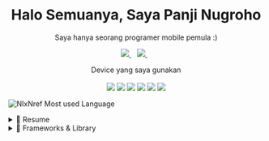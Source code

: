 

<h1 align='center'>
  Halo Semuanya, Saya Panji Nugroho
</h1>

<p align='center'>
  Saya hanya seorang programer mobile pemula :)
</p>



<p align='center'>
  
  <a href="https://www.linkedin.com/in/panjinugroho004">
    <img src="https://img.shields.io/badge/linkedin-%230077B5.svg?&style=for-the-badge&logo=linkedin&logoColor=white" />
  </a>&nbsp;&nbsp;
  <a href="[https://instagram.com/alexandresanlim](https://www.instagram.com/panjin_40407/)">
    <img src="https://img.shields.io/badge/instagram-%23E4405F.svg?&style=for-the-badge&logo=instagram&logoColor=white" />        
  </a>&nbsp;&nbsp;
  
</p>


<p align='center'>
  Device yang saya gunakan<br/><br/>
  <img src="https://img.shields.io/badge/lenovo%20laptop-E2231A?style=for-the-badge&logo=lenovo&logoColor=white"/>
  <img src="https://img.shields.io/badge/windows-%230078D6.svg?&style=for-the-badge&logo=windows&logoColor=white" />
  <img src="https://img.shields.io/badge/Ubuntu-E95420?style=for-the-badge&logo=ubuntu&logoColor=white"/>
  <img src="https://img.shields.io/badge/intel-core%20i5%2010th-%230071C5.svg?&style=for-the-badge&logo=intel&logoColor=white" />
  <img src="https://img.shields.io/badge/RAM-20%20GB-blue?style=for-the-badge&logoColor=white" />
  <img src="https://img.shields.io/badge/NVIDIA_GeForce-MX330-green?style=for-the-badge&logo=nvidia&logoColor=white" />
</p>


![NIxNref Most used Language](https://github-readme-stats.vercel.app/api/top-langs/?username=NIxNref&theme=tokyonight)


<details>
  <summary>📃 Resume</summary>


  ## Education
  
  - 📖 **Sekolah**\
  📆 2022 - now\
  📍 **SMK Taruna Bhakti** - Depok, Jabar
  
  **🌱 I’m currently learning ...**
  <p align='center'>
    <img align="right" src="https://img.shields.io/badge/Dart-0175C2?style=for-the-badge&logo=dart&logoColor=white"/> 
    <img align="right" src="https://img.shields.io/badge/Flutter-02569B?style=for-the-badge&logo=flutter&logoColor=white" />
    <img align="right" src="https://img.shields.io/badge/JavaScript-323330?style=for-the-badge&logo=javascript&logoColor=F7DF1E" />
    <img align="right" src="https://img.shields.io/badge/HTML5-E34F26?style=for-the-badge&logo=html5&logoColor=white" />
    <img align="right" src="https://img.shields.io/badge/CSS3-1572B6?style=for-the-badge&logo=css3&logoColor=white" />
    <img align="right" src="https://img.shields.io/badge/Python-3776AB?logo=python&logoColor=white" />
    
  </p>
  
  
  
  <!--## Skills
  
  <img align="right" src="https://img.shields.io/badge/(My)SQL-4479A1?logo=mysql&logoColor=white" />
  <img align="right" src="https://img.shields.io/badge/BASH-4EAA25?logo=gnu-bash&logoColor=white" />
  <img align="right" src="https://img.shields.io/badge/PHP-777BB4?logo=php&logoColor=white" />
  <img align="right" src="https://img.shields.io/badge/Go-00ADD8?logo=go&logoColor=white" />
  <img align="right" src="https://img.shields.io/badge/Python-3776AB?logo=python&logoColor=white" />
  <img align="right" src="https://img.shields.io/badge/C Sharp-239120?logo=c-sharp&logoColor=white" />
  <img align="right" src="https://img.shields.io/badge/C++-00599C?logo=c%2B%2B&logoColor=white" />
  <img align="right" src="https://img.shields.io/badge/C-A8B9CC?logo=c&logoColor=white" />
  
  **Programming**
  
  <img align="right" src="https://img.shields.io/badge/Arch-1793D1?logo=arch-linux&logoColor=white" />
  <img align="right" src="https://img.shields.io/badge/Fedora-294172?logo=fedora&logoColor=white" />
  <img align="right" src="https://img.shields.io/badge/Debian-A81D33?logo=debian&logoColor=white" />
  <img align="right" src="https://img.shields.io/badge/Ubuntu-E95420?logo=ubuntu&logoColor=white" />
  <img align="right" src="https://img.shields.io/badge/Windows-0078D6?logo=windows&logoColor=white" />
  
  **Operating Systems**
  
  <img align="right" src="https://img.shields.io/badge/English-B2-blue?logo=data:image/svg%2bxml;base64,PHN2ZyB4bWxucz0iaHR0cDovL3d3dy53My5vcmcvMjAwMC9zdmciIGlkPSJmbGFnLWljb24tY3NzLWdiLWVuZyIgdmlld0JveD0iMCAwIDY0MCA0ODAiPgogIDxwYXRoIGZpbGw9IiNmZmYiIGQ9Ik0wIDBoNjQwdjQ4MEgweiIvPgogIDxwYXRoIGZpbGw9IiNjZTExMjQiIGQ9Ik0yODEuNiAwaDc2Ljh2NDgwaC03Ni44eiIvPgogIDxwYXRoIGZpbGw9IiNjZTExMjQiIGQ9Ik0wIDIwMS42aDY0MHY3Ni44SDB6Ii8+Cjwvc3ZnPgo=" />
  <img align="right" src="https://img.shields.io/badge/Italian-mother tongue-green?logo=data:image/svg%2bxml;base64,PHN2ZyB4bWxucz0iaHR0cDovL3d3dy53My5vcmcvMjAwMC9zdmciIGlkPSJmbGFnLWljb24tY3NzLWl0IiB2aWV3Qm94PSIwIDAgNjQwIDQ4MCI+DQogIDxnIGZpbGwtcnVsZT0iZXZlbm9kZCIgc3Ryb2tlLXdpZHRoPSIxcHQiPg0KICAgIDxwYXRoIGZpbGw9IiNmZmYiIGQ9Ik0wIDBoNjQwdjQ4MEgweiIvPg0KICAgIDxwYXRoIGZpbGw9IiMwMDkyNDYiIGQ9Ik0wIDBoMjEzLjN2NDgwSDB6Ii8+DQogICAgPHBhdGggZmlsbD0iI2NlMmIzNyIgZD0iTTQyNi43IDBINjQwdjQ4MEg0MjYuN3oiLz4NCiAgPC9nPg0KPC9zdmc+" />
  
  -->

</details>

<details>
  <summary>🚀 Frameworks & Library</summary>

  <img src='https://img.shields.io/badge/.NET-512BD4?style=for-the-badge&logo=dotnet&logoColor=white'>
  
  
</details>
  

<!--
Here are some ideas to get you started:

- 🔭 I’m currently working on ...
- 🌱 I’m currently learning ...
- 👯 I’m looking to collaborate on ...
- 🤔 I’m looking for help with ...
- 💬 Ask me about ...
- 📫 How to reach me: ...
- 😄 Pronouns: ...
- ⚡ Fun fact: ...
-->
